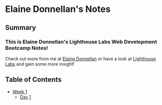 # Elaine Donnellan's Notes

## Summary

### This is Elaine Donnellan's Lighthouse Labs Web Development Bootcamp Notes!

 Check out more from me at [Elaine Donnellan](https://github.com/edonnellan) or have a look at [Lighthouse Labs](https://www.lighthouselabs.ca/) and gain some more insight!

 ## Table of Contents
  * [Week 1](/Week_1)
    * [Day 1](/Week_1/Day_1/)